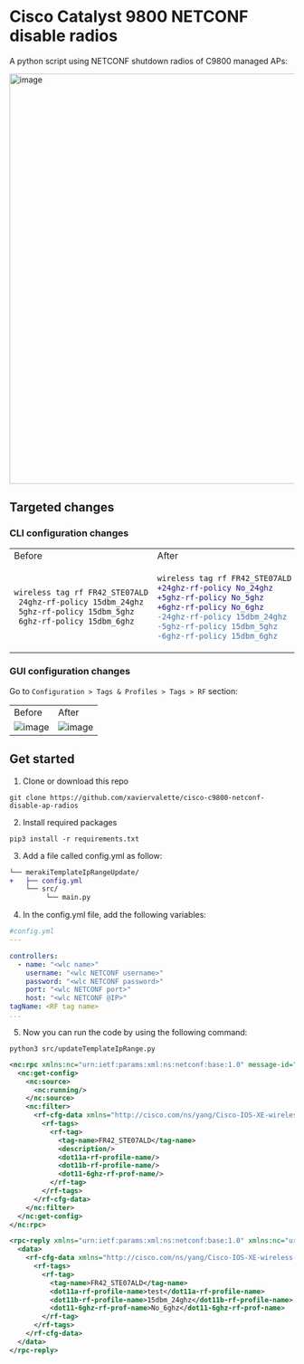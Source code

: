 # Cisco Catalyst 9800 NETCONF disable radios
 A python script using NETCONF shutdown radios of C9800 managed APs:
 
<img width="725" alt="image" src="https://user-images.githubusercontent.com/28600326/219903794-64f2f4c3-d92e-47fa-bc7f-7d57a7270449.png">

## Targeted changes
### CLI configuration changes

<table>
<tr>
<td> Before </td> <td> After </td>
</tr>
<tr>
<td>

```diff
wireless tag rf FR42_STE07ALD
 24ghz-rf-policy 15dbm_24ghz
 5ghz-rf-policy 15dbm_5ghz
 6ghz-rf-policy 15dbm_6ghz
```

</td>
<td>
    
```diff
wireless tag rf FR42_STE07ALD
+24ghz-rf-policy No_24ghz
+5ghz-rf-policy No_5ghz
+6ghz-rf-policy No_6ghz
-24ghz-rf-policy 15dbm_24ghz
-5ghz-rf-policy 15dbm_5ghz
-6ghz-rf-policy 15dbm_6ghz
```
</td>
</tr>
</table>

### GUI configuration changes

Go to ```Configuration > Tags & Profiles > Tags > RF``` section:
<table>
<tr>
<td> Before </td> <td> After </td>
</tr>
<tr>
<td>

<img width="" alt="image" src="https://user-images.githubusercontent.com/28600326/219903092-88f22b85-4e31-4ef2-a6cd-e7fd7f3af408.png">
</td>
<td>
    
<img width="" alt="image" src="https://user-images.githubusercontent.com/28600326/219903100-5c4427ec-285c-406b-95f0-9d6ab0e67482.png">
</td>
</tr>
</table>

## Get started
1. Clone or download this repo
```console
git clone https://github.com/xaviervalette/cisco-c9800-netconf-disable-ap-radios
```
2. Install required packages
```console
pip3 install -r requirements.txt
```
3. Add a file called config.yml as follow:
```diff
└── merakiTemplateIpRangeUpdate/
+   ├── config.yml
    └── src/
         └── main.py      
```
4. In the config.yml file, add the following variables:
```yaml
#config.yml
---

controllers:
  - name: "<wlc name>"
    username: "<wlc NETCONF username>"
    password: "<wlc NETCONF password>"
    port: "<wlc NETCONF port>"
    host: "<wlc NETCONF @IP>"
tagName: <RF tag name>
...

```
5. Now you can run the code by using the following command:
```console
python3 src/updateTemplateIpRange.py
```

```xml
<nc:rpc xmlns:nc="urn:ietf:params:xml:ns:netconf:base:1.0" message-id="urn:uuid:21e08907-aa6d-4ce0-a255-b5f2d640b967">
  <nc:get-config>
    <nc:source>
      <nc:running/>
    </nc:source>
    <nc:filter>
      <rf-cfg-data xmlns="http://cisco.com/ns/yang/Cisco-IOS-XE-wireless-rf-cfg">
        <rf-tags>
          <rf-tag>
            <tag-name>FR42_STE07ALD</tag-name>
            <description/>
            <dot11a-rf-profile-name/>
            <dot11b-rf-profile-name/>
            <dot11-6ghz-rf-prof-name/>
          </rf-tag>
        </rf-tags>
      </rf-cfg-data>
    </nc:filter>
  </nc:get-config>
</nc:rpc>
````

```xml
<rpc-reply xmlns="urn:ietf:params:xml:ns:netconf:base:1.0" xmlns:nc="urn:ietf:params:xml:ns:netconf:base:1.0" message-id="urn:uuid:21e08907-aa6d-4ce0-a255-b5f2d640b967">
  <data>
    <rf-cfg-data xmlns="http://cisco.com/ns/yang/Cisco-IOS-XE-wireless-rf-cfg">
      <rf-tags>
        <rf-tag>
          <tag-name>FR42_STE07ALD</tag-name>
          <dot11a-rf-profile-name>test</dot11a-rf-profile-name>
          <dot11b-rf-profile-name>15dbm_24ghz</dot11b-rf-profile-name>
          <dot11-6ghz-rf-prof-name>No_6ghz</dot11-6ghz-rf-prof-name>
        </rf-tag>
      </rf-tags>
    </rf-cfg-data>
  </data>
</rpc-reply>
```
